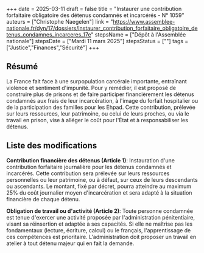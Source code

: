 +++
date = 2025-03-11
draft = false
title = "Instaurer une contribution forfaitaire obligatoire des détenus condamnés et incarcérés - N° 1059"
auteurs = ["Christophe Naegelen"]
link = "https://www.assemblee-nationale.fr/dyn/17/dossiers/instaurer_contribution_forfaitaire_obligatoire_detenus_condamnes_incarceres_17e"
stepsName = ["Dépôt à l'Assemblée nationale"]
stepsDate = ["Mardi 11 mars 2025"]
stepsStatus = [""]
tags = ["Justice","Finances","Sécurité"]
+++

## Résumé

La France fait face à une surpopulation carcérale importante, entraînant violence et sentiment d'impunité. Pour y remédier, il est proposé de construire plus de prisons et de faire participer financièrement les détenus condamnés aux frais de leur incarcération, à l'image du forfait hospitalier ou de la participation des familles pour les Ehpad. Cette contribution, prélevée sur leurs ressources, leur patrimoine, ou celui de leurs proches, ou via le travail en prison, vise à alléger le coût pour l'État et à responsabiliser les détenus.

## Liste des modifications

**Contribution financière des détenus (Article 1)**: Instauration d'une contribution forfaitaire journalière pour les détenus condamnés et incarcérés. Cette contribution sera prélevée sur leurs ressources personnelles ou leur patrimoine, ou à défaut, sur ceux de leurs descendants ou ascendants. Le montant, fixé par décret, pourra atteindre au maximum 25% du coût journalier moyen d'incarcération et sera adapté à la situation financière de chaque détenu.

**Obligation de travail ou d'activité (Article 2)**: Toute personne condamnée est tenue d'exercer une activité proposée par l'administration pénitentiaire, visant sa réinsertion et adaptée à ses capacités. Si elle ne maîtrise pas les fondamentaux (lecture, écriture, calcul) ou le français, l'apprentissage de ces compétences est prioritaire. L'administration doit proposer un travail en atelier à tout détenu majeur qui en fait la demande.
